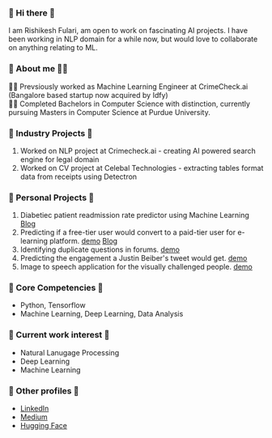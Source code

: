 ### 👋 Hi there 👋
I am Rishikesh Fulari, am open to work on fascinating AI projects. I have been working in NLP domain for a while now, but would love to collaborate on anything relating to ML.

### 🦸‍ About me 🦸‍♂️
👨‍🔬 Prevsiously worked as Machine Learning Engineer at CrimeCheck.ai (Bangalore based startup now acquired by Idfy) <br>
👨‍🎓 Completed Bachelors in Computer Science with distinction, currently pursuing Masters in Computer Science at Purdue University. 

### 💼 Industry Projects 💼
1. Worked on NLP project at Crimecheck.ai - creating AI powered search engine for legal domain
2. Worked on CV project at Celebal Technologies - extracting tables format data from receipts using Detectron

### 🧰 Personal Projects 🧰
1. Diabetiec patient readmission rate predictor using Machine Learning [Blog](https://medium.com/analytics-vidhya/building-machine-learning-model-to-predict-if-the-patient-will-be-readmitted-within-30-days-2eaed2d3669d)
2. Predicting if a free-tier user would convert to a paid-tier user for e-learning platform. [demo](https://huggingface.co/spaces/rishikesh/365DataScience) [Blog](https://medium.com/@rishikeshfulari/predicting-if-a-free-tier-user-would-convert-to-a-paid-subscriber-for-365-data-science-e-learning-7a57b2f1c4d1)
3. Identifying duplicate questions in forums. [demo](https://huggingface.co/spaces/rishikesh/QuestionPairSimilarityPredictor)
4. Predicting the engagement a Justin Beiber's tweet would get. [demo](https://huggingface.co/spaces/rishikesh/twitterEngagementPredictor)
5. Image to speech application for the visually challenged people. [demo](https://huggingface.co/spaces/rishikesh/ImageToSpeech)

### 🎇 Core Competencies 🎇
- Python, Tensorflow 
- Machine Learning, Deep Learning, Data Analysis

### 🎨 Current work interest 🎨
- Natural Lanugage Processing
- Deep Learning
- Machine Learning

### 📩 Other profiles 📩
- [LinkedIn](https://www.linkedin.com/in/rishikesh-fulari/)
- [Medium](https://medium.com/@rishikeshfulari)
- [Hugging Face](https://huggingface.co/rishikesh)
<!--
**rishikeshF/rishikeshF** is a ✨ _special_ ✨ repository because its `README.md` (this file) appears on your GitHub profile.

Here are some ideas to get you started:

- 🔭 I’m currently working on ...
- 🌱 I’m currently learning ...
- 👯 I’m looking to collaborate on ...
- 🤔 I’m looking for help with ...
- 💬 Ask me about ...
- 📫 How to reach me: ...
- 😄 Pronouns: ...
- ⚡ Fun fact: ...
-->
